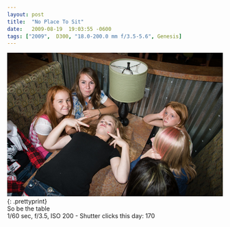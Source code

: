 ```yaml
---
layout: post
title:  "No Place To Sit"
date:   2009-08-19  19:03:55 -0600
tags: ["2009",  D300, "18.0-200.0 mm f/3.5-5.6", Genesis]
---
```

![:title](/images/2009/2009_0819_DSC1616.jpg)
{: .prettyprint}  
So be the table  
1/60 sec, f/3.5, ISO 200 - Shutter clicks this day: 170